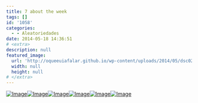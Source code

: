 ```yaml
---
title: 7 about the week
tags: []
id: '1058'
categories:
  - - Aleatoriedades
date: 2014-05-18 14:36:51
# <extra>
description: null
featured_image: 
  url: 'http://oqueeuiafalar.github.io/wp-content/uploads/2014/05/dsc02791.jpg?w=650'
  width: null
  height: null
# </extra>
---
```


[![Image](http://162.243.62.160/wp-content/uploads/2014/05/dsc02791.jpg?w=650)](http://162.243.62.160/wp-content/uploads/2014/05/dsc02791.jpg)[![Image](http://162.243.62.160/wp-content/uploads/2014/05/dsc02785.jpg?w=650)](http://162.243.62.160/wp-content/uploads/2014/05/dsc02785.jpg)[![Image](http://162.243.62.160/wp-content/uploads/2014/05/dsc02797.jpg?w=650)](http://162.243.62.160/wp-content/uploads/2014/05/dsc02797.jpg)[![Image](http://162.243.62.160/wp-content/uploads/2014/05/dsc02778.jpg?w=650)](http://162.243.62.160/wp-content/uploads/2014/05/dsc02778.jpg)[![Image](http://162.243.62.160/wp-content/uploads/2014/05/dsc02761.jpg?w=650)](http://162.243.62.160/wp-content/uploads/2014/05/dsc02761.jpg)[![Image](http://162.243.62.160/wp-content/uploads/2014/05/dsc02781.jpg?w=650)](http://162.243.62.160/wp-content/uploads/2014/05/dsc02781.jpg)
